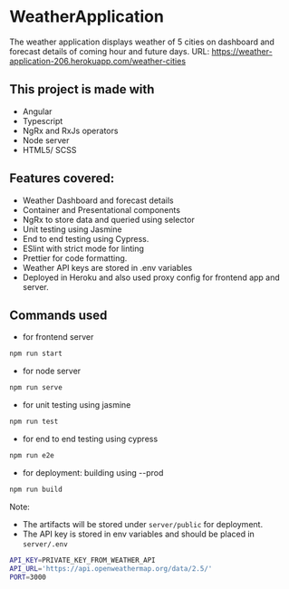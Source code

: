 # WeatherApplication
The weather application displays weather of 5 cities on dashboard and forecast details of coming hour and future days.
URL: https://weather-application-206.herokuapp.com/weather-cities
## This project is made with 
- Angular 
- Typescript
- NgRx and RxJs operators
- Node server
- HTML5/ SCSS
## Features covered:
- Weather Dashboard and forecast details 
- Container and Presentational components
- NgRx to store data and queried using selector
- Unit testing using Jasmine
- End to end testing using Cypress.
- ESlint with strict mode for linting
- Prettier for code formatting.
- Weather API keys are stored in .env variables
- Deployed in Heroku and also used proxy config for frontend app and server.


## Commands used
- for frontend server
```bash
npm run start
```

- for node server
```bash
npm run serve
```

- for unit testing using jasmine
```bash
npm run test
```

- for end to end testing using cypress
```bash
npm run e2e
```

- for deployment: building using --prod
```bash
npm run build
```
Note: 
* The artifacts will be stored under `server/public` for deployment. 
* The API key is stored in env variables and should be placed in `server/.env`
```bash
API_KEY=PRIVATE_KEY_FROM_WEATHER_API
API_URL='https://api.openweathermap.org/data/2.5/'
PORT=3000
```
